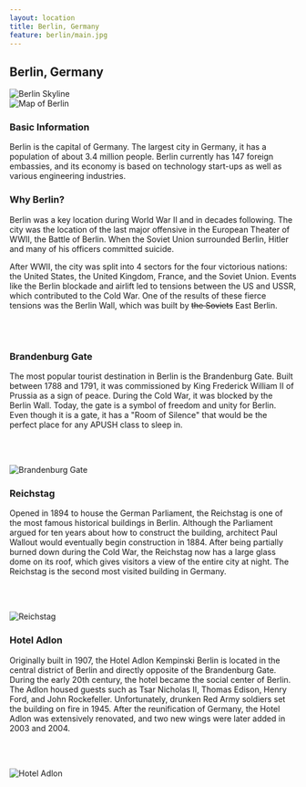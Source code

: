 ```yaml
---
layout: location
title: Berlin, Germany
feature: berlin/main.jpg
---
```

Berlin, Germany
---------------

<div class="row">

<div class="col-md-6">

<img src="{{ site.baseurl }}/images/berlin/resized/main.jpg" class="img-responsive" alt="Berlin Skyline">

</div>

<div class="col-md-6">

<img src="{{ site.baseurl }}/images/berlin/map.png" class="img-responsive" alt="Map of Berlin">

</div>
</div><!-- /row -->

<div class="row">

<div class="col-md-6">

<h3>Basic Information</h3>
Berlin is the capital of Germany. The largest city in Germany, it has a 
population of about 3.4 million people. Berlin currently has 147 foreign 
embassies, and its economy is based on technology start-ups as well as 
various engineering industries.

</div>

<div class="col-md-6">

<h3>Why Berlin?</h3>
Berlin was a key location during World War II and in decades 
following. The city was the location of the last major offensive
in the European Theater of WWII, the Battle of Berlin. When the Soviet 
Union surrounded Berlin, Hitler and many of his officers committed 
suicide. 

After WWII, the city was split into 4 sectors for the four
victorious nations: the United States, the United Kingdom, France, and
the Soviet Union. Events like the Berlin blockade and airlift led to 
tensions between the US and USSR, which contributed to the Cold War.
One of the results of these fierce tensions was the Berlin Wall, which
was built by ~~the Soviets~~ East Berlin.

</div>

</div><!-- /row -->

<br /><br />

<div class="row">

<div class="col-md-4">

<h3>Brandenburg Gate</h3>
The most popular tourist destination in Berlin is the Brandenburg Gate. Built between 1788 and 1791, it was commissioned by King Frederick William II of Prussia as a sign of peace. During the Cold War, it was blocked by the Berlin Wall. Today, the gate is a symbol of freedom and unity for Berlin. Even though it is a gate, it has a "Room of Silence" that would be the perfect place for any APUSH class to sleep in.

<br /><br />

<img src="{{ site.baseurl }}/images/berlin/resized/brandenburg-gate.jpg" class="img-responsive" alt="Brandenburg Gate">

</div>

<div class="col-md-4">

<h3>Reichstag</h3>
Opened in 1894 to house the German Parliament, the Reichstag is one of the 
most famous historical buildings in Berlin. Although the Parliament argued 
for ten years about how to construct the building, architect Paul Wallout 
would eventually begin construction in 1884. After being partially burned 
down during the Cold War, the Reichstag now has a large glass dome on its 
roof, which gives visitors a view of the entire city at night. The 
Reichstag is the second most visited building in Germany.

<br /><br />

<img src="{{ site.baseurl }}/images/berlin/resized/reichstag.jpg" class="img-responsive" alt="Reichstag">

</div>

<div class="col-md-4">

<h3>Hotel Adlon</h3>

Originally built in 1907, the Hotel Adlon Kempinski Berlin is located in 
the central district of Berlin and directly opposite of the Brandenburg 
Gate. During the early 20th century, the hotel became the social center 
of Berlin. The Adlon housed guests such as Tsar Nicholas II, Thomas 
Edison, Henry Ford, and John Rockefeller. Unfortunately, drunken 
Red Army soldiers set the building on fire in 1945. After the 
reunification of Germany, the Hotel Adlon was extensively renovated, and two new 
wings were later added in 2003 and 2004.

<br /><br />

<img src="{{ site.baseurl }}/images/berlin/resized/adlon.jpg" class="img-responsive" alt="Hotel Adlon">

</div>
</div><!-- /row -->